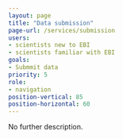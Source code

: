 ```yaml
---
layout: page
title: "Data submission"
page-url: /services/submission
users:
- scientists new to EBI
- scientists familiar with EBI
goals:
- Submmit data
priority: 5
role:
- navigation
position-vertical: 85
position-horizontal: 60
---
```


No further description.
